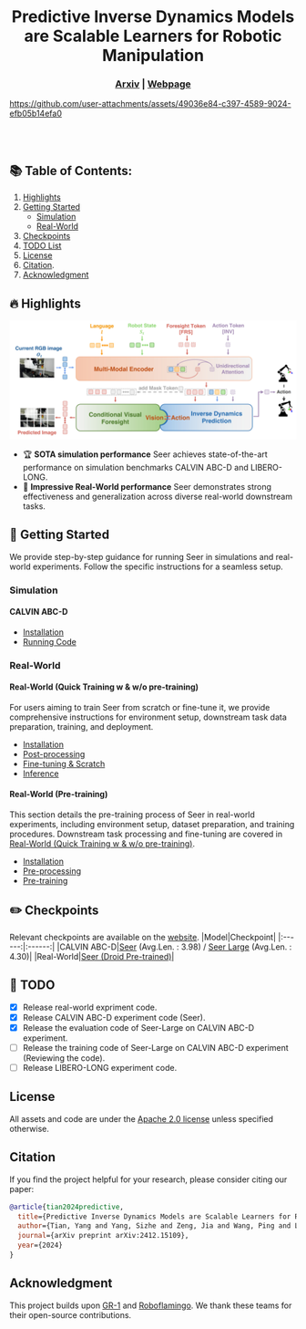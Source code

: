 <div align="center">   
  
# Predictive Inverse Dynamics Models are Scalable Learners for Robotic Manipulation
</div>

<h3 align="center">
  <a href="https://arxiv.org/pdf/2412.15109">Arxiv</a> |
  <a href="https://nimolty.github.io/Seer/">Webpage</a>
</h3>


https://github.com/user-attachments/assets/49036e84-c397-4589-9024-efb05b14efa0


<br><br>

## :books: Table of Contents:
1. [Highlights](#high)
2. [Getting Started](#start)
    - [Simulation](#simulation)
    - [Real-World](#real-world)
3. [Checkpoints](#checkpoints)
4. [TODO List](#todos)
5. [License](#license)
6. [Citation](#citation).
7. [Acknowledgment](#acknowledgment)

## :fire: Highlights <a name="high"></a>
<img width="1000" alt="seer" src="assets/seer_method.jpg">

- :trophy: **SOTA simulation performance** Seer achieves state-of-the-art performance on simulation benchmarks CALVIN ABC-D and LIBERO-LONG. 
- :muscle: **Impressive Real-World performance** Seer demonstrates strong effectiveness and generalization across diverse real-world downstream tasks.

## :door: Getting Started <a name="start"></a>
We provide step-by-step guidance for running Seer in simulations and real-world experiments.
Follow the specific instructions for a seamless setup.

### Simulation <a name="simulation"></a>
#### CALVIN ABC-D <a name="calvin abc-d"></a>
- [Installation](docs/CALVIN_ABC-D_INSTALL.md)
- [Running Code](docs/CALVIN_ABC-D_RUN.md)
### Real-World<a name="real-world"></a>
#### Real-World (Quick Training w & w/o pre-training)<a name="real-world-qs"></a>
For users aiming to train Seer from scratch or fine-tune it, we provide comprehensive instructions for environment setup, downstream task data preparation, training, and deployment.
- [Installation](docs/REAL-WORLD_INSTALL.md)
- [Post-processing](docs/REAL-WORLD_POSTPROCESS.md)
- [Fine-tuning & Scratch](docs/REAL-WORLD_FT_SC.md)
- [Inference](docs/REAL-WORLD_INFERENCE.md)

#### Real-World (Pre-training)<a name="real-world-fv"></a>
This section details the pre-training process of Seer in real-world experiments, including environment setup, dataset preparation, and training procedures. Downstream task processing and fine-tuning are covered in [Real-World (Quick Training w & w/o pre-training)](#real-world-qs).
- [Installation](docs/REAL-WORLD_INSTALL.md)
- [Pre-processing](docs/REAL-WORLD_PREPROCESS.md)
- [Pre-training](docs/REAL-WORLD_PRETRAIN.md)


## :pencil2: Checkpoints <a name="checkpoints"></a>
Relevant checkpoints are available on the [website](https://drive.google.com/drive/folders/1F3IE95z2THAQ_lt3DKUFdRGc86Thsnc7?usp=sharing).
|Model|Checkpoint|
|:------:|:------:|
|CALVIN ABC-D|[Seer](https://drive.google.com/drive/folders/17Gv9snGCkViuhHmzN3eTWlI0tMfGSGT3?usp=sharing) (Avg.Len. : 3.98) / [Seer Large](https://drive.google.com/drive/folders/1AFabqfDEi69oMo0FTGhEiH2QSRLYBR9r?usp=drive_link)  (Avg.Len. : 4.30)|
|Real-World|[Seer (Droid Pre-trained)](https://drive.google.com/drive/folders/1rT8JKLhJGIo97jfYUm2JiFUrogOq-dgJ?usp=drive_link)|

## 📆 TODO <a name="todos"></a>
- [x] Release real-world expriment code. 
- [x] Release CALVIN ABC-D experiment code (Seer).
- [x] Release the evaluation code of Seer-Large on CALVIN ABC-D experiment.
- [ ] Release the training code of Seer-Large on CALVIN ABC-D experiment (Reviewing the code).
- [ ] Release LIBERO-LONG experiment code.

## License <a name="license"></a>

All assets and code are under the [Apache 2.0 license](./LICENSE) unless specified otherwise.

## Citation <a name="citation"></a>
If you find the project helpful for your research, please consider citing our paper:
```bibtex
@article{tian2024predictive,
  title={Predictive Inverse Dynamics Models are Scalable Learners for Robotic Manipulation},
  author={Tian, Yang and Yang, Sizhe and Zeng, Jia and Wang, Ping and Lin, Dahua and Dong, Hao and Pang, Jiangmiao},
  journal={arXiv preprint arXiv:2412.15109},
  year={2024}
}
```

## Acknowledgment <a name="acknowledgment"></a>
This project builds upon [GR-1](https://github.com/bytedance/GR-1) and [Roboflamingo](https://github.com/RoboFlamingo/RoboFlamingo). We thank these teams for their open-source contributions.
